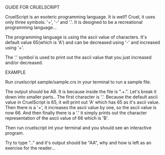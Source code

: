 GUIDE FOR CRUELSCRIPT

CruelScript is an esoteric programming language. It is well? Cruel, it uses only three symbols: '+', '-' and '.'. It is designed to be a recreational programming language...

The programming language is using the ascii value of characters. It's default value 65(which is 'A') and can be decreased using '-' and increased using '+'.

The '.' symbol is used to print out the ascii value that you just increased and/or decreased.

EXAMPLE

Run cruelscript sample/sample.crs in your terminal to run a sample file.

The output should be AB. It is because inside the file is ".+.". Let's break it down into smaller parts..
The first character is '.'. Because the default ascii value in CruelScript is 65, it will print out 'A' which has 65 as it's ascii value. Then there is a '+', it increases the ascii value by one, so the ascii value is now 66. And then finally there is a '.' it simply prints out the character representation of the ascii value of 66 which is 'B'.

Then run cruelscript int your terminal and you should see an interactive program.

Try to type ".." and it's output should be "AA", why and how is left as an exercise for the reader...
